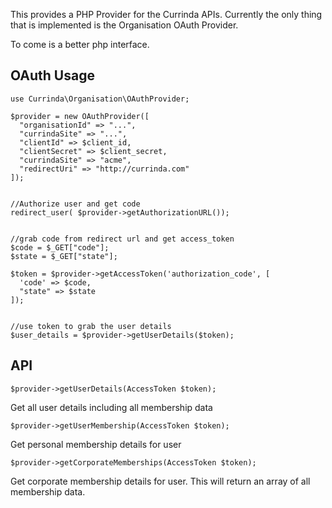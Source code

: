 This provides a PHP Provider for the Currinda APIs. Currently the only thing that is implemented is the Organisation OAuth Provider. 

To come is a better php interface.


## OAuth Usage

    use Currinda\Organisation\OAuthProvider;

    $provider = new OAuthProvider([
      "organisationId" => "...",
      "currindaSite" => "...",
      "clientId" => $client_id,
      "clientSecret" => $client_secret,
      "currindaSite" => "acme",
      "redirectUri" => "http://currinda.com"
    ]);


    //Authorize user and get code
    redirect_user( $provider->getAuthorizationURL());


    //grab code from redirect url and get access_token
    $code = $_GET["code"];
    $state = $_GET["state"];

    $token = $provider->getAccessToken('authorization_code', [
      'code' => $code,
      "state" => $state
    ]);


    //use token to grab the user details
    $user_details = $provider->getUserDetails($token);

## API

```$provider->getUserDetails(AccessToken $token);```

Get all user details including all membership data


```$provider->getUserMembership(AccessToken $token);```

Get personal membership details for user

```$provider->getCorporateMemberships(AccessToken $token);```

Get corporate membership details for user. This will return an array of all membership data.

